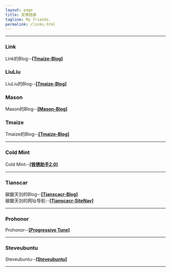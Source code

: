 ```yaml
---
layout: page
title: 友情链接
tagline: My friends.
permalink: /links.html
---
```


---
### Link
Link的Blog--[**[Tmaize-Blog]**](https://atlinker.cn/)

### LiuLiu
LiuLiu的Blog--[**[Tmaize-Blog]**](https://liusxs.github.io/liuliu/)

### Mason
Mason的Blog--[**[Mason-Blog]**](https://mason369.github.io/Mason_blog/)

### Tmaize
Tmaize的Blog--[**[Tmaize-Blog]**](https://blog.tmaize.net/)

---
### Cold Mint
Cold Mint--[**[铁锈助手2.0]**](https://www.coolapk.com/apk/com.coldmint.rust.pro)

---
### Tianscar
碳酸天剑的Blog--[**[Tianscacr-Blog]**](https://blog.tianscar.com)  
碳酸天剑的网址导航--[**[Tianscacr-SiteNav]**](https://sitenav.tianscar.com)

---
### Prohonor
Prohonor--[**[Progressive Tune]**](https://progressive-tune.github.io/ptr/)  

---
### Steveubuntu
Steveubuntu--[**[Steveubuntu]**](https://steveubuntu0.github.io/)

---